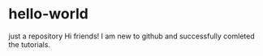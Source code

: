 # hello-world
just a repository
Hi friends!
I am new to github and successfully comleted the tutorials.
